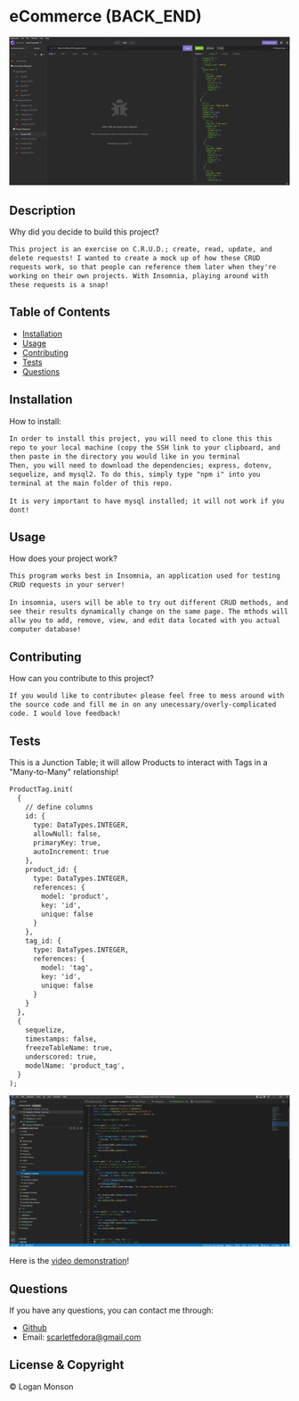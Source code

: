 # eCommerce (BACK_END)

![Using Insomnia to test our requests to the database!](<./Assets/Screenshot%20(12).png>)

## Description

Why did you decide to build this project?

```
This project is an exercise on C.R.U.D.; create, read, update, and delete requests! I wanted to create a mock up of how these CRUD requests work, so that people can reference them later when they're working on their own projects. With Insomnia, playing around with these requests is a snap!
```

## Table of Contents

- [Installation](#installation)
- [Usage](#usage)
- [Contributing](#contributing)
- [Tests](#tests)
- [Questions](#questions)

## Installation

How to install:

```
In order to install this project, you will need to clone this this repo to your local machine (copy the SSH link to your clipboard, and then paste in the directory you would like in you terminal
Then, you will need to download the dependencies; express, dotenv, sequelize, and mysql2. To do this, simply type "npm i" into you terminal at the main folder of this repo.

It is very important to have mysql installed; it will not work if you dont!
```

## Usage

How does your project work?

```
This program works best in Insomnia, an application used for testing CRUD requests in your server!

In insomnia, users will be able to try out different CRUD methods, and see their results dynamically change on the same page. The mthods will allw you to add, remove, view, and edit data located with you actual computer database!
```

## Contributing

How can you contribute to this project?

```
If you would like to contribute< please feel free to mess around with the source code and fill me in on any unecessary/overly-complicated code. I would love feedback!
```

## Tests

This is a Junction Table; it will allow Products to interact with Tags in a "Many-to-Many" relationship!

```
ProductTag.init(
  {
    // define columns
    id: {
      type: DataTypes.INTEGER,
      allowNull: false,
      primaryKey: true,
      autoIncrement: true
    },
    product_id: {
      type: DataTypes.INTEGER,
      references: {
        model: 'product',
        key: 'id',
        unique: false
      }
    },
    tag_id: {
      type: DataTypes.INTEGER,
      references: {
        model: 'tag',
        key: 'id',
        unique: false
      }
    }
  },
  {
    sequelize,
    timestamps: false,
    freezeTableName: true,
    underscored: true,
    modelName: 'product_tag',
  }
);
```

![The code written for the program; a behind-the-scenes!](<./Assets/Screenshot%20(9).png>)

Here is the [video demonstration](https://www.youtube.com/watch?v=thd5HxLe6YY)!

## Questions

If you have any questions, you can contact me through:

- [Github](https://github.com/Loggamon)
- Email: scarletfedora@gmail.com

## License & Copyright

© Logan Monson
